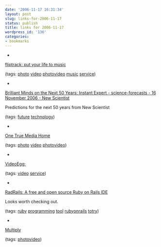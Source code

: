 ```yaml
---
date: '2006-11-17 16:31:34'
layout: post
slug: links-for-2006-11-17
status: publish
title: links for 2006-11-17
wordpress_id: '136'
categories:
- bookmarks
---
```



	
  *
		

[fliptrack: put your life to music](http://www.fliptrack.com/)


		

(tags: [photo](http://del.icio.us/eob/photo) [video](http://del.icio.us/eob/video) [photovideo](http://del.icio.us/eob/photovideo) [music](http://del.icio.us/eob/music) [service](http://del.icio.us/eob/service))


	

	
  *
		

[Brilliant Minds on the Next 50 Years: Instant Expert - science-forecasts - 16 November 2006 - New Scientist](http://www.newscientist.com/channel/opinion/science-forecasts/dn10580)


		

Predictions for the next 50 years from New Scientist


		

(tags: [future](http://del.icio.us/eob/future) [technology](http://del.icio.us/eob/technology))


	

	
  *
		

[One True Media Home](http://www.onetruemedia.com/)


		

(tags: [photo](http://del.icio.us/eob/photo) [video](http://del.icio.us/eob/video) [photovideo](http://del.icio.us/eob/photovideo))


	

	
  *
		

[VideoEgg:](http://www.videoegg.com/)


		

(tags: [video](http://del.icio.us/eob/video) [service](http://del.icio.us/eob/service))


	

	
  *
		

[RadRails: A free and open source Ruby on Rails IDE](http://www.radrails.org/)


		

Looks worth checking out.


		

(tags: [ruby](http://del.icio.us/eob/ruby) [programming](http://del.icio.us/eob/programming) [tool](http://del.icio.us/eob/tool) [rubyonrails](http://del.icio.us/eob/rubyonrails) [totry](http://del.icio.us/eob/totry))


	

	
  *
		

[Multiply](http://multiply.com/)


		

(tags: [photovideo](http://del.icio.us/eob/photovideo))


	



